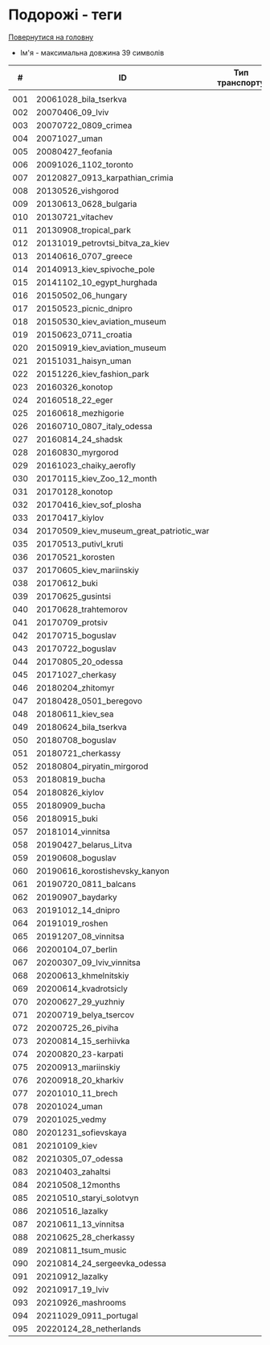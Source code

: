 # Подорожі - теги

[Повернутися на головну](../../Requirements/Requirements.md)

* Ім'я - максимальна довжина 39 символів

<table data-full-width="true"><thead><tr><th width="89">#</th><th width="249">ID</th><th width="144" data-type="select" data-multiple>Тип транспорту</th><th data-type="select" data-multiple>Природа</th><th data-type="select" data-multiple>Визначна пам'ятка</th><th data-type="select" data-multiple>Варто відвідати</th></tr></thead><tbody><tr><td></td><td></td><td></td><td></td><td></td><td></td></tr><tr><td>001</td><td>20061028_bila_tserkva</td><td></td><td></td><td></td><td></td></tr><tr><td>002</td><td>20070406_09_lviv</td><td></td><td></td><td></td><td></td></tr><tr><td>003</td><td>20070722_0809_crimea</td><td></td><td></td><td></td><td></td></tr><tr><td>004</td><td>20071027_uman</td><td></td><td></td><td></td><td></td></tr><tr><td>005</td><td>20080427_feofania</td><td></td><td></td><td></td><td></td></tr><tr><td>006</td><td>20091026_1102_toronto</td><td></td><td></td><td></td><td></td></tr><tr><td>007</td><td>20120827_0913_karpathian_crimia</td><td></td><td></td><td></td><td></td></tr><tr><td>008</td><td>20130526_vishgorod</td><td></td><td></td><td></td><td></td></tr><tr><td>009</td><td>20130613_0628_bulgaria</td><td></td><td></td><td></td><td></td></tr><tr><td>010</td><td>20130721_vitachev</td><td></td><td></td><td></td><td></td></tr><tr><td>011</td><td>20130908_tropical_park</td><td></td><td></td><td></td><td></td></tr><tr><td>012</td><td>20131019_petrovtsi_bitva_za_kiev</td><td></td><td></td><td></td><td></td></tr><tr><td>013</td><td>20140616_0707_greece</td><td></td><td></td><td></td><td></td></tr><tr><td>014</td><td>20140913_kiev_spivoche_pole</td><td></td><td></td><td></td><td></td></tr><tr><td>015</td><td>20141102_10_egypt_hurghada</td><td></td><td></td><td></td><td></td></tr><tr><td>016</td><td>20150502_06_hungary</td><td></td><td></td><td></td><td></td></tr><tr><td>017</td><td>20150523_picnic_dnipro</td><td></td><td></td><td></td><td></td></tr><tr><td>018</td><td>20150530_kiev_aviation_museum</td><td></td><td></td><td></td><td></td></tr><tr><td>019</td><td>20150623_0711_croatia</td><td></td><td></td><td></td><td></td></tr><tr><td>020</td><td>20150919_kiev_aviation_museum</td><td></td><td></td><td></td><td></td></tr><tr><td>021</td><td>20151031_haisyn_uman</td><td></td><td></td><td></td><td></td></tr><tr><td>022</td><td>20151226_kiev_fashion_park</td><td></td><td></td><td></td><td></td></tr><tr><td>023</td><td>20160326_konotop</td><td></td><td></td><td></td><td></td></tr><tr><td>024</td><td>20160518_22_eger</td><td></td><td></td><td></td><td></td></tr><tr><td>025</td><td>20160618_mezhigorie</td><td></td><td></td><td></td><td></td></tr><tr><td>026</td><td>20160710_0807_italy_odessa</td><td></td><td></td><td></td><td></td></tr><tr><td>027</td><td>20160814_24_shadsk</td><td></td><td></td><td></td><td></td></tr><tr><td>028</td><td>20160830_myrgorod</td><td></td><td></td><td></td><td></td></tr><tr><td>029</td><td>20161023_chaiky_aerofly</td><td></td><td></td><td></td><td></td></tr><tr><td>030</td><td>20170115_kiev_Zoo_12_month</td><td></td><td></td><td></td><td></td></tr><tr><td>031</td><td>20170128_konotop</td><td></td><td></td><td></td><td></td></tr><tr><td>032</td><td>20170416_kiev_sof_plosha</td><td></td><td></td><td></td><td></td></tr><tr><td>033</td><td>20170417_kiylov</td><td></td><td></td><td></td><td></td></tr><tr><td>034</td><td>20170509_kiev_museum_great_patriotic_war</td><td></td><td></td><td></td><td></td></tr><tr><td>035</td><td>20170513_putivl_kruti</td><td></td><td></td><td></td><td></td></tr><tr><td>036</td><td>20170521_korosten</td><td></td><td></td><td></td><td></td></tr><tr><td>037</td><td>20170605_kiev_mariinskiy</td><td></td><td></td><td></td><td></td></tr><tr><td>038</td><td>20170612_buki</td><td></td><td></td><td></td><td></td></tr><tr><td>039</td><td>20170625_gusintsi</td><td></td><td></td><td></td><td></td></tr><tr><td>040</td><td>20170628_trahtemorov</td><td></td><td></td><td></td><td></td></tr><tr><td>041</td><td>20170709_protsiv</td><td></td><td></td><td></td><td></td></tr><tr><td>042</td><td>20170715_boguslav</td><td></td><td></td><td></td><td></td></tr><tr><td>043</td><td>20170722_boguslav</td><td></td><td></td><td></td><td></td></tr><tr><td>044</td><td>20170805_20_odessa</td><td></td><td></td><td></td><td></td></tr><tr><td>045</td><td>20171027_cherkasy</td><td></td><td></td><td></td><td></td></tr><tr><td>046</td><td>20180204_zhitomyr</td><td></td><td></td><td></td><td></td></tr><tr><td>047</td><td>20180428_0501_beregovo</td><td></td><td></td><td></td><td></td></tr><tr><td>048</td><td>20180611_kiev_sea</td><td></td><td></td><td></td><td></td></tr><tr><td>049</td><td>20180624_bila_tserkva</td><td></td><td></td><td></td><td></td></tr><tr><td>050</td><td>20180708_boguslav</td><td></td><td></td><td></td><td></td></tr><tr><td>051</td><td>20180721_cherkassy</td><td></td><td></td><td></td><td></td></tr><tr><td>052</td><td>20180804_piryatin_mirgorod</td><td></td><td></td><td></td><td></td></tr><tr><td>053</td><td>20180819_bucha</td><td></td><td></td><td></td><td></td></tr><tr><td>054</td><td>20180826_kiylov</td><td></td><td></td><td></td><td></td></tr><tr><td>055</td><td>20180909_bucha</td><td></td><td></td><td></td><td></td></tr><tr><td>056</td><td>20180915_buki</td><td></td><td></td><td></td><td></td></tr><tr><td>057</td><td>20181014_vinnitsa</td><td></td><td></td><td></td><td></td></tr><tr><td>058</td><td>20190427_belarus_Litva</td><td></td><td></td><td></td><td></td></tr><tr><td>059</td><td>20190608_boguslav</td><td></td><td></td><td></td><td></td></tr><tr><td>060</td><td>20190616_korostishevsky_kanyon</td><td></td><td></td><td></td><td></td></tr><tr><td>061</td><td>20190720_0811_balcans</td><td></td><td></td><td></td><td></td></tr><tr><td>062</td><td>20190907_baydarky</td><td></td><td></td><td></td><td></td></tr><tr><td>063</td><td>20191012_14_dnipro</td><td></td><td></td><td></td><td></td></tr><tr><td>064</td><td>20191019_roshen</td><td></td><td></td><td></td><td></td></tr><tr><td>065</td><td>20191207_08_vinnitsa</td><td></td><td></td><td></td><td></td></tr><tr><td>066</td><td>20200104_07_berlin</td><td></td><td></td><td></td><td></td></tr><tr><td>067</td><td>20200307_09_lviv_vinnitsa</td><td></td><td></td><td></td><td></td></tr><tr><td>068</td><td>20200613_khmelnitskiy</td><td></td><td></td><td></td><td></td></tr><tr><td>069</td><td>20200614_kvadrotsicly</td><td></td><td></td><td></td><td></td></tr><tr><td>070</td><td>20200627_29_yuzhniy</td><td></td><td></td><td></td><td></td></tr><tr><td>071</td><td>20200719_belya_tsercov</td><td></td><td></td><td></td><td></td></tr><tr><td>072</td><td>20200725_26_piviha</td><td></td><td></td><td></td><td></td></tr><tr><td>073</td><td>20200814_15_serhiivka</td><td></td><td></td><td></td><td></td></tr><tr><td>074</td><td>20200820_23-karpati</td><td></td><td></td><td></td><td></td></tr><tr><td>075</td><td>20200913_mariinskiy</td><td></td><td></td><td></td><td></td></tr><tr><td>076</td><td>20200918_20_kharkiv</td><td></td><td></td><td></td><td></td></tr><tr><td>077</td><td>20201010_11_brech</td><td></td><td></td><td></td><td></td></tr><tr><td>078</td><td>20201024_uman</td><td></td><td></td><td></td><td></td></tr><tr><td>079</td><td>20201025_vedmy</td><td></td><td></td><td></td><td></td></tr><tr><td>080</td><td>20201231_sofievskaya</td><td></td><td></td><td></td><td></td></tr><tr><td>081</td><td>20210109_kiev</td><td></td><td></td><td></td><td></td></tr><tr><td>082</td><td>20210305_07_odessa</td><td></td><td></td><td></td><td></td></tr><tr><td>083</td><td>20210403_zahaltsi</td><td></td><td></td><td></td><td></td></tr><tr><td>084</td><td>20210508_12months</td><td></td><td></td><td></td><td></td></tr><tr><td>085</td><td>20210510_staryi_solotvyn</td><td></td><td></td><td></td><td></td></tr><tr><td>086</td><td>20210516_lazalky</td><td></td><td></td><td></td><td></td></tr><tr><td>087</td><td>20210611_13_vinnitsa</td><td></td><td></td><td></td><td></td></tr><tr><td>088</td><td>20210625_28_cherkassy</td><td></td><td></td><td></td><td></td></tr><tr><td>089</td><td>20210811_tsum_music</td><td></td><td></td><td></td><td></td></tr><tr><td>090</td><td>20210814_24_sergeevka_odessa</td><td></td><td></td><td></td><td></td></tr><tr><td>091</td><td>20210912_lazalky</td><td></td><td></td><td></td><td></td></tr><tr><td>092</td><td>20210917_19_lviv</td><td></td><td></td><td></td><td></td></tr><tr><td>093</td><td>20210926_mashrooms</td><td></td><td></td><td></td><td></td></tr><tr><td>094</td><td>20211029_0911_portugal</td><td></td><td></td><td></td><td></td></tr><tr><td>095</td><td>20220124_28_netherlands</td><td></td><td></td><td></td><td></td></tr></tbody></table>

